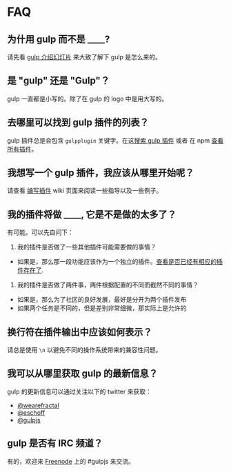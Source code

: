 # FAQ

## 为什用 gulp 而不是 ____?

请先看 [gulp 介绍幻灯片] 来大致了解下 gulp 是怎么来的。

## 是 "gulp" 还是 "Gulp"？

gulp 一直都是小写的。除了在 gulp 的 logo 中是用大写的。

## 去哪里可以找到 gulp 插件的列表？

gulp 插件总是会包含 `gulpplugin` 关键字。在这[搜索 gulp 插件][search-gulp-plugins] 或者 在 npm [查看所有插件][npm plugin search]。

## 我想写一个 gulp 插件，我应该从哪里开始呢？

请查看 [编写插件] wiki 页面来阅读一些指导以及一些例子。

## 我的插件将做 ____, 它是不是做的太多了？

有可能。可以先自问下：

1. 我的插件是否做了一些其他插件可能需要做的事情？
  - 如果是，那么那一段功能应该作为一个独立的插件。[查看是否已经有相应的插件存在了][npm plugin search].
1. 我的插件是否做了两件事，两件根据配置的不同而截然不同的事情？
  - 如果是，那么为了社区的良好发展，最好是分开为两个插件发布
  - 如果两个任务是不同的，但是差别非常细微，那实际上是允许的

## 换行符在插件输出中应该如何表示？

请总是使用 `\n` 以避免不同的操作系统带来的兼容性问题。

## 我可以从哪里获取 gulp 的最新信息？

gulp 的更新信息可以通过关注以下的 twitter 来获取：

- [@wearefractal](https://twitter.com/wearefractal)
- [@eschoff](https://twitter.com/eschoff)
- [@gulpjs](https://twitter.com/gulpjs)

## gulp 是否有 IRC 频道？

有的，欢迎来 [Freenode] 上的 #gulpjs 来交流。

[编写插件]: writing-a-plugin/README.md
[gulp 介绍幻灯片]: http://slid.es/contra/gulp
[Freenode]: http://freenode.net/
[search-gulp-plugins]: http://gulpjs.com/plugins/
[npm plugin search]: https://npmjs.org/browse/keyword/gulpplugin
